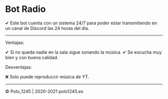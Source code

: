# Bot Radio 

✔ Este bot cuenta con un sistema 24/7 para poder estar transmitiendo en un canal de Discord las 24 horas del día.

--------------------------------------------------------------------------

Ventajas: 

✔ Si no queda nadie en la sala sigue sonando la música. 
✔ Se escucha muy bien y con buena calidad. 

Desventajas: 

❌ Solo puede reproduccir música de YT.

--------------------------------------------------------------------------

©️ Polo_1245 | 2020-2021 polo1245.es
